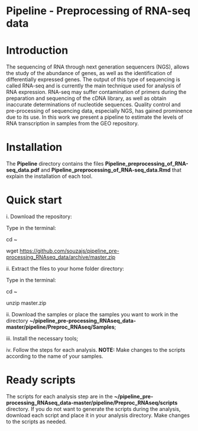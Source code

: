 # Pipeline - Preprocessing of RNA-seq data

# Introduction
The sequencing of RNA through next generation sequencers (NGS), allows the study of the abundance of genes, as well as the identification of differentially expressed genes. The output of this type of sequencing is called RNA-seq and is currently the main technique used for analysis of RNA expression. RNA-seq may suffer contamination of primers during the preparation and sequencing of the cDNA library, as well as obtain inaccurate determinations of nucleotide sequences. Quality control and pre-processing of sequencing data, especially NGS, has gained prominence due to its use. In this work we present a pipeline to estimate the levels of RNA transcription in samples from the GEO repository.

# Installation
The **Pipeline** directory contains the files **Pipeline_preprocessing_of_RNA-seq_data.pdf** and **Pipeline_preprocessing_of_RNA-seq_data.Rmd** that explain the installation of each tool.

# Quick start

i. Download the repository:

Type in the terminal:

cd ~

wget https://github.com/souzajs/pipeline_pre-processing_RNAseq_data/archive/master.zip

ii. Extract the files to your home folder directory:

Type in the terminal:

cd ~

unzip master.zip

ii. Download the samples or place the samples you want to work in the directory **~/pipeline_pre-processing_RNAseq_data-master/pipeline/Preproc_RNAseq/Samples**;

iii. Install the necessary tools;

iv. Follow the steps for each analysis. **NOTE:** Make changes to the scripts according to the name of your samples.

# Ready scripts
The scripts for each analysis step are in the **~/pipeline_pre-processing_RNAseq_data-master/pipeline/Preproc_RNAseq/scripts** directory. If you do not want to generate the scripts during the analysis, download each script and place it in your analysis directory. Make changes to the scripts as needed.
